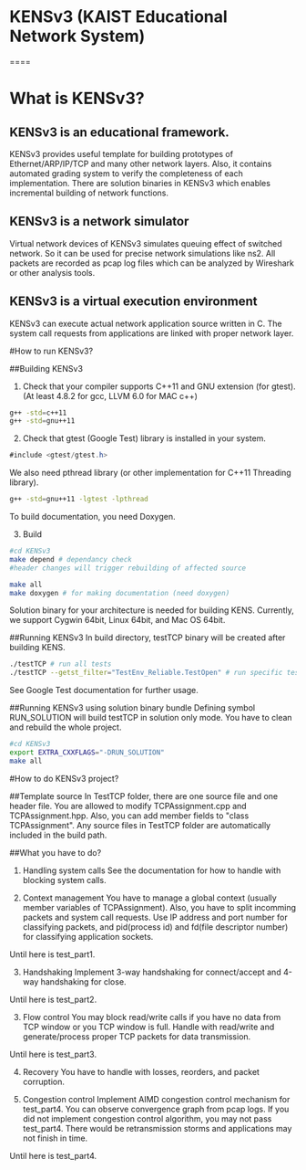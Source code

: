 # KENSv3 (KAIST Educational Network System)
====

# What is KENSv3?
## KENSv3 is an educational framework.
KENSv3 provides useful template for building prototypes of
Ethernet/ARP/IP/TCP and many other network layers.
Also, it contains automated grading system to verify the completeness of each implementation.
There are solution binaries in KENSv3 which enables incremental building of network functions.

## KENSv3 is a network simulator
Virtual network devices of KENSv3 simulates queuing effect of switched network.
So it can be used for precise network simulations like ns2.
All packets are recorded as pcap log files which can be analyzed by Wireshark or other analysis tools.

## KENSv3 is a virtual execution environment
KENSv3 can execute actual network application source written in C.
The system call requests from applications are linked with proper network layer.

#How to run KENSv3?

##Building KENSv3
1. Check that your compiler supports C++11 and GNU extension (for gtest). 
(At least 4.8.2 for gcc, LLVM 6.0 for MAC c++)
```bash
g++ -std=c++11
g++ -std=gnu++11
```

2. Check that gtest (Google Test) library is installed in your system.
```csharp
#include <gtest/gtest.h>
```
We also need pthread library (or other implementation for C++11 Threading library).
```bash
g++ -std=gnu++11 -lgtest -lpthread
```
To build documentation, you need Doxygen.

3. Build
```bash
#cd KENSv3
make depend # dependancy check
#header changes will trigger rebuilding of affected source

make all
make doxygen # for making documentation (need doxygen)
```

Solution binary for your architecture is needed for building KENS.
Currently, we support Cygwin 64bit, Linux 64bit, and Mac OS 64bit.

##Running KENSv3
In build directory, testTCP binary will be created after building KENS.
```bash
./testTCP # run all tests
./testTCP --getst_filter="TestEnv_Reliable.TestOpen" # run specific test
```
See Google Test documentation for further usage.

##Running KENSv3 using solution binary bundle
Defining symbol RUN_SOLUTION will build testTCP in solution only mode.
You have to clean and rebuild the whole project.
```bash
#cd KENSv3
export EXTRA_CXXFLAGS="-DRUN_SOLUTION"
make all
```

#How to do KENSv3 project?

##Template source
In TestTCP folder, there are one source file and one header file.
You are allowed to modify TCPAssignment.cpp and TCPAssignment.hpp.
Also, you can add member fields to "class TCPAssignment".
Any source files in TestTCP folder are automatically included in the build path.

##What you have to do?
1. Handling system calls
See the documentation for how to handle with blocking system calls.

2. Context management
You have to manage a global context (usually member variables of TCPAssignment).
Also, you have to split incomming packets and system call requests.
Use IP address and port number for classifying packets,
and pid(process id) and fd(file descriptor number) for classifying application sockets.

Until here is test_part1.

3. Handshaking
Implement 3-way handshaking for connect/accept and
4-way handshaking for close.

Until here is test_part2.

3. Flow control
You may block read/write calls if you have no data from TCP window or you TCP window is full.
Handle with read/write and generate/process proper TCP packets for data transmission.

Until here is test_part3.

4. Recovery
You have to handle with losses, reorders, and packet corruption.

5. Congestion control
Implement AIMD congestion control mechanism for test_part4.
You can observe convergence graph from pcap logs.
If you did not implement congestion control algorithm, you may not pass test_part4.
There would be retransmission storms and applications may not finish in time.

Until here is test_part4.
